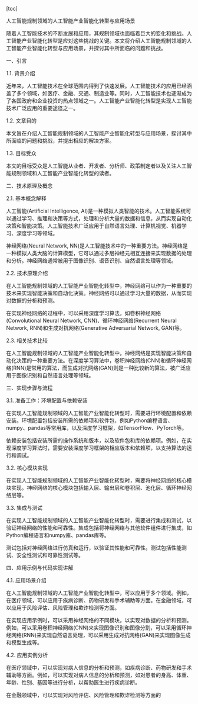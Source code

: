 
[toc]                    
                
                
人工智能规制领域的人工智能产业智能化转型与应用场景

随着人工智能技术的不断发展和应用，其规制领域也面临着巨大的变化和挑战。人工智能产业智能化转型是应对这些挑战的关键。本文将介绍人工智能规制领域的人工智能产业智能化转型与应用场景，并探讨其中所面临的问题和挑战。

一、引言

1.1. 背景介绍

近年来，人工智能技术在全球范围内得到了快速发展。人工智能技术的应用已经涵盖了多个领域，如医疗、金融、交通、制造业等。同时，人工智能技术也逐渐成为了各国政府和企业投资的热点领域之一。人工智能产业智能化转型是实现人工智能技术广泛应用的重要途径之一。

1.2. 文章目的

本文旨在介绍人工智能规制领域的人工智能产业智能化转型与应用场景，探讨其中所面临的问题和挑战，并提出相应的解决方案。

1.3. 目标受众

本文的目标受众是人工智能从业者、开发者、分析师、政策制定者以及关注人工智能规制领域和人工智能产业智能化转型的读者。

二、技术原理及概念

2.1. 基本概念解释

人工智能(Artificial Intelligence, AI)是一种模拟人类智能的技术。人工智能系统可以通过学习、推理和决策等方式，处理和分析大量的数据和信息，从而实现自动化决策和智能决策。人工智能技术广泛应用于自然语言处理、计算机视觉、机器学习、深度学习等领域。

神经网络(Neural Network, NN)是人工智能技术中的一种重要方法。神经网络是一种模拟人类大脑的计算模型，它可以通过多层神经元相互连接来实现数据的处理和分析。神经网络通常被用于图像识别、语音识别、自然语言处理等领域。

2.2. 技术原理介绍

在人工智能规制领域的人工智能产业智能化转型中，神经网络可以作为一种重要的技术来实现智能决策和自动化决策。神经网络可以通过学习大量的数据，从而实现对数据的分析和预测。

在实现神经网络的过程中，可以采用深度学习算法，如卷积神经网络(Convolutional Neural Network, CNN)、循环神经网络(Recurrent Neural Network, RNN)和生成对抗网络(Generative Adversarial Network, GAN)等。

2.3. 相关技术比较

在人工智能规制领域的人工智能产业智能化转型中，神经网络是实现智能决策和自动化决策的一种重要方法。在深度学习算法中，卷积神经网络(CNN)和循环神经网络(RNN)是常用的算法，而生成对抗网络(GAN)则是一种比较新的算法，被广泛应用于图像识别和自然语言处理等领域。

三、实现步骤与流程

3.1. 准备工作：环境配置与依赖安装

在实现人工智能规制领域的人工智能产业智能化转型时，需要进行环境配置和依赖安装。环境配置包括安装所需的依赖项和软件包，例如Python编程语言、numpy、pandas等常用库，以及深度学习框架，如TensorFlow、PyTorch等。

依赖安装包括安装所需的操作系统和版本，以及软件包和库的依赖项。例如，在实现深度学习算法时，需要安装深度学习框架的相应版本和依赖项，以支持算法的运行和调试。

3.2. 核心模块实现

在实现人工智能规制领域的人工智能产业智能化转型时，需要将神经网络的核心模块实现。神经网络的核心模块包括输入层、输出层和卷积层、池化层、循环神经网络层等。

3.3. 集成与测试

在实现人工智能规制领域的人工智能产业智能化转型时，需要进行集成和测试，以验证神经网络的性能和可靠性。集成包括将神经网络与其他软件组件进行集成，如Python编程语言和numpy库、pandas库等。

测试包括对神经网络进行仿真和运行，以验证其性能和可靠性。测试包括性能测试、安全性测试和可靠性测试等。

四、应用示例与代码实现讲解

4.1. 应用场景介绍

在人工智能规制领域的人工智能产业智能化转型中，可以应用于多个领域。例如，在医疗领域，可以应用于疾病诊断、药物研发和手术辅助等方面。在金融领域，可以应用于风险评估、风险管理和欺诈检测等方面。

在实现应用示例时，可以采用神经网络的不同模块，以实现对数据的分析和预测。例如，可以采用卷积神经网络(CNN)来实现图像识别和图像分割，可以采用循环神经网络(RNN)来实现自然语言处理，可以采用生成对抗网络(GAN)来实现图像生成和模型生成等。

4.2. 应用实例分析

在医疗领域中，可以实现对病人信息的分析和预测，如疾病诊断、药物研发和手术辅助等方面。例如，可以实现对病人信息的分析和预测，如对患者的身高、体重、年龄、性别、基因等进行分析，以帮助医生进行疾病诊断。

在金融领域中，可以实现对风险评估、风险管理和欺诈检测等方面的

